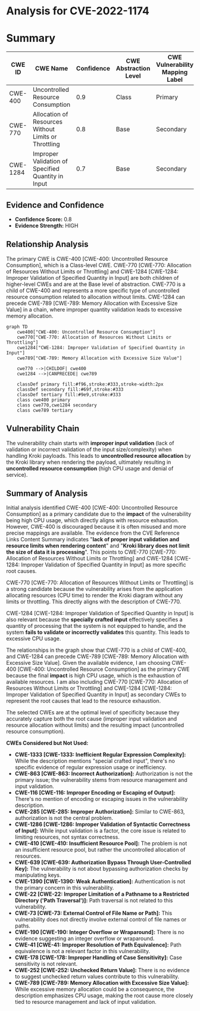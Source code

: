 # Analysis for CVE-2022-1174

# Summary

| CWE ID  | CWE Name                                            | Confidence | CWE Abstraction Level | CWE Vulnerability Mapping Label | CWE-Vulnerability Mapping Notes |
| ------- | --------------------------------------------------- | ---------- | --------------------- | ------------------------------- | ------------------------------- |
| CWE-400 | Uncontrolled Resource Consumption                   | 0.9        | Class                 | Primary                         | Discouraged                  |
| CWE-770 | Allocation of Resources Without Limits or Throttling | 0.8        | Base                  | Secondary                       | Allowed                         |
| CWE-1284 | Improper Validation of Specified Quantity in Input  | 0.7        | Base                  | Secondary                       | Allowed                         |

## Evidence and Confidence

*   **Confidence Score:** 0.8
*   **Evidence Strength:** HIGH

## Relationship Analysis

The primary CWE is CWE-400 [CWE-400: Uncontrolled Resource Consumption], which is a Class-level CWE. CWE-770 [CWE-770: Allocation of Resources Without Limits or Throttling] and CWE-1284 [CWE-1284: Improper Validation of Specified Quantity in Input] are both children of higher-level CWEs and are at the Base level of abstraction. CWE-770 is a child of CWE-400 and represents a more specific type of uncontrolled resource consumption related to allocation without limits. CWE-1284 can precede CWE-789 [CWE-789: Memory Allocation with Excessive Size Value] in a chain, where improper quantity validation leads to excessive memory allocation.

```mermaid
graph TD
    cwe400["CWE-400: Uncontrolled Resource Consumption"]
    cwe770["CWE-770: Allocation of Resources Without Limits or Throttling"]
    cwe1284["CWE-1284: Improper Validation of Specified Quantity in Input"]
    cwe789["CWE-789: Memory Allocation with Excessive Size Value"]

    cwe770 -->|CHILDOF| cwe400
    cwe1284 -->|CANPRECEDE| cwe789

    classDef primary fill:#f96,stroke:#333,stroke-width:2px
    classDef secondary fill:#69f,stroke:#333
    classDef tertiary fill:#9e9,stroke:#333
    class cwe400 primary
    class cwe770,cwe1284 secondary
    class cwe789 tertiary
```

## Vulnerability Chain

The vulnerability chain starts with **improper input validation** (lack of validation or incorrect validation of the input size/complexity) when handling Kroki payloads. This leads to **uncontrolled resource allocation** by the Kroki library when rendering the payload, ultimately resulting in **uncontrolled resource consumption** (high CPU usage and denial of service).

## Summary of Analysis

Initial analysis identified CWE-400 [CWE-400: Uncontrolled Resource Consumption] as a primary candidate due to the **impact** of the vulnerability being high CPU usage, which directly aligns with resource exhaustion. However, CWE-400 is discouraged because it is often misused and more precise mappings are available. The evidence from the CVE Reference Links Content Summary indicates "**lack of proper input validation and resource limits when rendering content**" and "**Kroki library does not limit the size of data it is processing**". This points to CWE-770 [CWE-770: Allocation of Resources Without Limits or Throttling] and CWE-1284 [CWE-1284: Improper Validation of Specified Quantity in Input] as more specific root causes.

CWE-770 [CWE-770: Allocation of Resources Without Limits or Throttling] is a strong candidate because the vulnerability arises from the application allocating resources (CPU time) to render the Kroki diagram without any limits or throttling. This directly aligns with the description of CWE-770.

CWE-1284 [CWE-1284: Improper Validation of Specified Quantity in Input] is also relevant because the **specially crafted input** effectively specifies a quantity of processing that the system is not equipped to handle, and the system **fails to validate or incorrectly validates** this quantity. This leads to excessive CPU usage.

The relationships in the graph show that CWE-770 is a child of CWE-400, and CWE-1284 can precede CWE-789 [CWE-789: Memory Allocation with Excessive Size Value]. Given the available evidence, I am choosing CWE-400 [CWE-400: Uncontrolled Resource Consumption] as the primary CWE because the final **impact** is high CPU usage, which is the exhaustion of available resources. I am also including CWE-770 [CWE-770: Allocation of Resources Without Limits or Throttling] and CWE-1284 [CWE-1284: Improper Validation of Specified Quantity in Input] as secondary CWEs to represent the root causes that lead to the resource exhaustion.

The selected CWEs are at the optimal level of specificity because they accurately capture both the root cause (improper input validation and resource allocation without limits) and the resulting impact (uncontrolled resource consumption).

**CWEs Considered but Not Used:**

*   **CWE-1333 [CWE-1333: Inefficient Regular Expression Complexity]:** While the description mentions "special crafted input", there's no specific evidence of regular expression usage or inefficiency.
*   **CWE-863 [CWE-863: Incorrect Authorization]:** Authorization is not the primary issue; the vulnerability stems from resource management and input validation.
*   **CWE-116 [CWE-116: Improper Encoding or Escaping of Output]:** There's no mention of encoding or escaping issues in the vulnerability description.
*   **CWE-285 [CWE-285: Improper Authorization]:** Similar to CWE-863, authorization is not the central problem.
*   **CWE-1286 [CWE-1286: Improper Validation of Syntactic Correctness of Input]:** While input validation is a factor, the core issue is related to limiting resources, not syntax correctness.
*   **CWE-410 [CWE-410: Insufficient Resource Pool]:** The problem is not an insufficient resource pool, but rather the uncontrolled allocation of resources.
*   **CWE-639 [CWE-639: Authorization Bypass Through User-Controlled Key]:** The vulnerability is not about bypassing authorization checks by manipulating keys.
*   **CWE-1390 [CWE-1390: Weak Authentication]:** Authentication is not the primary concern in this vulnerability.
*   **CWE-22 [CWE-22: Improper Limitation of a Pathname to a Restricted Directory ('Path Traversal')]:** Path traversal is not related to this vulnerability.
*   **CWE-73 [CWE-73: External Control of File Name or Path]:** This vulnerability does not directly involve external control of file names or paths.
*   **CWE-190 [CWE-190: Integer Overflow or Wraparound]:** There is no evidence suggesting an integer overflow or wraparound.
*   **CWE-41 [CWE-41: Improper Resolution of Path Equivalence]:** Path equivalence is not a relevant factor in this vulnerability.
*   **CWE-178 [CWE-178: Improper Handling of Case Sensitivity]:** Case sensitivity is not relevant.
*   **CWE-252 [CWE-252: Unchecked Return Value]:** There is no evidence to suggest unchecked return values contribute to this vulnerability.
*    **CWE-789 [CWE-789: Memory Allocation with Excessive Size Value]:** While excessive memory allocation could be a consequence, the description emphasizes CPU usage, making the root cause more closely tied to resource management and lack of input validation.